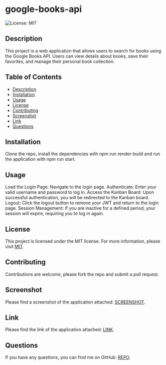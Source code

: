 # google-books-api

![License: MIT](https://img.shields.io/badge/License-MIT-yellow.svg)

## Description
This project is a web application that allows users to search for books using the Google Books API. Users can view details about books, save their favorites, and manage their personal book collection.

## Table of Contents
- [Description](#description)
- [Installation](#installation)
- [Usage](#usage)
- [License](#license)
- [Contributing](#contributing)
- [Screenshot](#screenshot)
- [Link](#link)
- [Questions](#questions)

## Installation
Clone the repo, install the dependencies with npm run render-build and run the application with npm run start.

## Usage
Load the Login Page: Navigate to the login page.
Authenticate: Enter your valid username and password to log in.
Access the Kanban Board: Upon successful authentication, you will be redirected to the Kanban board.
Logout: Click the logout button to remove your JWT and return to the login page.
Session Management: If you are inactive for a defined period, your session will expire, requiring you to log in again.

## License
This project is licensed under the MIT license. For more information, please visit [MIT](https://opensource.org/licenses/MIT).


## Contributing
Contributions are welcome, please fork the repo and submit a pull request.

## Screenshot
Please find a screenshot of the application attached: [SCREENSHOT](https://drive.google.com/file/d/1dVRb-S1zokSQw4mTmhoMZL_KhL6EKe-8/view?usp=sharing).

## Link
Please find the link of the application attached: [LINK](https://kanban-board-kikc.onrender.com/).

## Questions
If you have any questions, you can find me on GitHub: [REPO](https://github.com/Sabrina-Sawyer/kanban-board).
